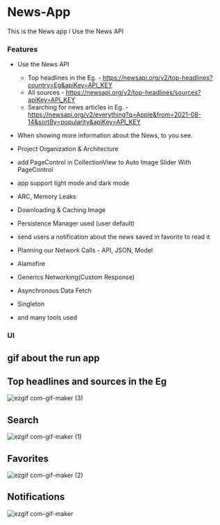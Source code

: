 # News-App
This is the News app I Use the News API 

### Features

- Use the News API 
    - Top headlines in the Eg.            - https://newsapi.org/v2/top-headlines?country=Eg&apiKey=API_KEY
    - All sources                         - https://newsapi.org/v2/top-headlines/sources?apiKey=API_KEY
    - Searching for news articles in Eg.  - https://newsapi.org/v2/everything?q=Apple&from=2021-08-14&sortBy=popularity&apiKey=API_KEY
    

- When showing more information about the News, to you see.
- Project Organization & Architecture
- add PageControl in CollectionView to Auto Image Slider With PageControl
- app support light mode and dark mode
- ARC, Memory Leaks
- Downloading & Caching Image
- Persistence Manager used (user default)
- send users a notification about the news saved  in favorite to read it 
- Planning our Network Calls - API, JSON, Model
- Alamofire
- Generics Networking(Custom Response)
- Asynchronous Data Fetch
- Singleton
- and many tools used

### UI
## gif about the run app 

## Top headlines and sources  in the Eg
![ezgif com-gif-maker (3)](https://user-images.githubusercontent.com/41602889/129434665-c663d288-5755-47df-bf96-de06dc6eb746.gif)

## Search
![ezgif com-gif-maker (1)](https://user-images.githubusercontent.com/41602889/129434608-3c0ad6dd-3d2b-4f37-9073-c34ea41dc54a.gif)

## Favorites 
![ezgif com-gif-maker (2)](https://user-images.githubusercontent.com/41602889/129434606-67d84f19-1a8c-45ea-8e68-69df96acb8b8.gif)

## Notifications

![ezgif com-gif-maker](https://user-images.githubusercontent.com/41602889/129434525-61798d51-c876-45c9-a58e-5fc2ece1bfd8.gif)


